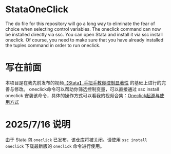 # StataOneClick
The do file for this repository will go a long way to eliminate the fear of choice when selecting control variables.
The oneclick command can now be installed directly via ssc. You can open Stata and install it via ssc install oneclick. Of course, you need to make sure that you have already installed the tuples command in order to run oneclick.


# 写在前面
本项目是在我先前发布的视频[【Stata】手把手教你控制显著性](https://www.bilibili.com/video/BV1ZT4y1m7Rs/) 的基础上进行的完善与修改。
oneclick命令可以帮助你筛选控制变量，可以直接通过 ssc install oneclick 安装该命令，具体的操作方式可以看我的视频合集：[Oneclick起源与使用方式](https://www.bilibili.com/video/BV1ZT4y1m7Rs/?spm_id_from=333.788&vd_source=eabf2bfb3566fec2d8cf70a6545702f0)


# 2025/7/16 说明
由于 Stata 包 `oneclick` 已发布，该仓库将被关闭。请使用 `ssc install oneclick` 下载最新版的 `oneclick` 命令进行使用。
